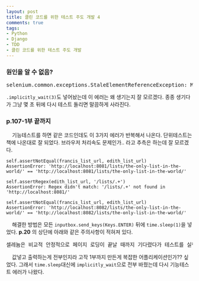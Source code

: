 ```yaml
---
layout: post
title: 클린 코드를 위한 테스트 주도 개발 4
comments: true
tags:
- Python
- Django
- TDD
- 클린 코드를 위한 테스트 주도 개발
---
```

### **원인을 알 수 없음?**
<pre>selenium.common.exceptions.StaleElementReferenceException: Message: The element reference is stale. Either the element is no longer attached to the DOM or the page has been refreshed.</pre>
`.implicitly_wait(3)`도 넣어놨는데 이 에러는 왜 생기는지 잘 모르겠다. 종종 생기다가 그냥 몇 초 뒤에 다시 테스트 돌리면 말끔하게 사라진다.

### **p.107-1부 끝까지**
&nbsp;&nbsp;&nbsp; 기능테스트를 하면 같은 코드인데도 이 3가지 에러가 반복해서 나온다. 단위테스트는 책에 나온대로 잘 되었다. 브라우저 처리속도 문제인가.. 라고 추측은 하는데 잘 모르겠다.
<pre><code>self.assertNotEqual(francis_list_url, edith_list_url)
AssertionError: 'http://localhost:8081/lists/the-only-list-in-the-world/' == 'http://localhost:8081/lists/the-only-list-in-the-world/'
</code></pre>

<pre><code>self.assertRegex(edith_list_url, '/lists/.+')
AssertionError: Regex didn't match: '/lists/.+' not found in 'http://localhost:8081/'</code></pre>

<pre><code>self.assertNotEqual(francis_list_url, edith_list_url)
AssertionError: 'http://localhost:8082/lists/the-only-list-in-the-world/' == 'http://localhost:8082/lists/the-only-list-in-the-world/'</code></pre>

&nbsp;&nbsp;&nbsp; 해결한 방법은 모든 `inputbox.send_keys(Keys.ENTER)` 뒤에 `time.sleep(1)`을 넣었다. **p.20** 의 상단에 아래와 같은 주의사항이 적혀져 있다.
<pre>셀레늄은 비교적 안정적으로 페이지 로딩이 끝날 때까지 기다렸다가 테스트를 실행하지만 완벽하진 않다. implicitly_wait는 필요에 따라 지정한 시간(초 단위)만큼 동작을 대기 상태로 둘 수 있다. ..(중략).. implicitly_wait를 너무 신뢰해서는 안 된다. 항상 제대로 동작하는 것이 아니기 때문이다. 애플리케이션 구조가 간단한 경우에는 동작하지만, 복잡한 애플리케이션에 대해서는 '명시적인' 대기 알고리즘을 별도로 작성해야 한다.</pre>

&nbsp;&nbsp;&nbsp; 값넣고 출력하는게 전부인지라 고작 1부까지 만든게 복잡한 어플리케이션인가?? 싶었다. 그래서 `time.sleep`대신에 `implicitly_wait`으로 전부 바꿨는데 다시 기능테스트 에러가 나왔다.
